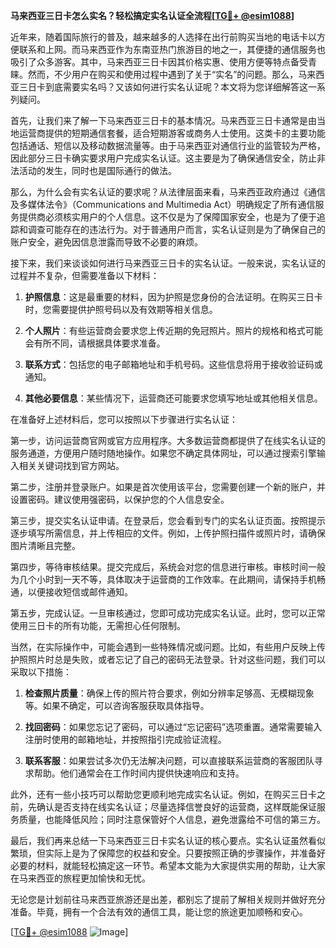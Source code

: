 **马来西亚三日卡怎么实名？轻松搞定实名认证全流程[[TG💪+ @esim1088](https://t.me/s/esim1088)]**

近年来，随着国际旅行的普及，越来越多的人选择在出行前购买当地的电话卡以方便联系和上网。而马来西亚作为东南亚热门旅游目的地之一，其便捷的通信服务也吸引了众多游客。其中，马来西亚三日卡因其价格实惠、使用方便等特点备受青睐。然而，不少用户在购买和使用过程中遇到了关于“实名”的问题。那么，马来西亚三日卡到底需要实名吗？又该如何进行实名认证呢？本文将为您详细解答这一系列疑问。

首先，让我们来了解一下马来西亚三日卡的基本情况。马来西亚三日卡通常是由当地运营商提供的短期通信套餐，适合短期游客或商务人士使用。这类卡的主要功能包括通话、短信以及移动数据流量等。由于马来西亚对通信行业的监管较为严格，因此部分三日卡确实要求用户完成实名认证。这主要是为了确保通信安全，防止非法活动的发生，同时也是国际通行的做法。

那么，为什么会有实名认证的要求呢？从法律层面来看，马来西亚政府通过《通信及多媒体法令》（Communications and Multimedia Act）明确规定了所有通信服务提供商必须核实用户的个人信息。这不仅是为了保障国家安全，也是为了便于追踪和调查可能存在的违法行为。对于普通用户而言，实名认证则是为了确保自己的账户安全，避免因信息泄露而导致不必要的麻烦。

接下来，我们来谈谈如何进行马来西亚三日卡的实名认证。一般来说，实名认证的过程并不复杂，但需要准备以下材料：

1. **护照信息**：这是最重要的材料，因为护照是您身份的合法证明。在购买三日卡时，您需要提供护照号码以及有效期等相关信息。
   
2. **个人照片**：有些运营商会要求您上传近期的免冠照片。照片的规格和格式可能会有所不同，请根据具体要求准备。

3. **联系方式**：包括您的电子邮箱地址和手机号码。这些信息将用于接收验证码或通知。

4. **其他必要信息**：某些情况下，运营商还可能要求您填写地址或其他相关信息。

在准备好上述材料后，您可以按照以下步骤进行实名认证：

第一步，访问运营商官网或官方应用程序。大多数运营商都提供了在线实名认证的服务通道，方便用户随时随地操作。如果您不确定具体网址，可以通过搜索引擎输入相关关键词找到官方网站。

第二步，注册并登录账户。如果是首次使用该平台，您需要创建一个新的账户，并设置密码。建议使用强密码，以保护您的个人信息安全。

第三步，提交实名认证申请。在登录后，您会看到专门的实名认证页面。按照提示逐步填写所需信息，并上传相应的文件。例如，上传护照扫描件或照片时，请确保图片清晰且完整。

第四步，等待审核结果。提交完成后，系统会对您的信息进行审核。审核时间一般为几个小时到一天不等，具体取决于运营商的工作效率。在此期间，请保持手机畅通，以便接收短信或邮件通知。

第五步，完成认证。一旦审核通过，您即可成功完成实名认证。此时，您可以正常使用三日卡的所有功能，无需担心任何限制。

当然，在实际操作中，可能会遇到一些特殊情况或问题。比如，有些用户反映上传护照照片时总是失败，或者忘记了自己的密码无法登录。针对这些问题，我们可以采取以下措施：

1. **检查照片质量**：确保上传的照片符合要求，例如分辨率足够高、无模糊现象等。如果不确定，可以咨询客服获取具体指导。

2. **找回密码**：如果您忘记了密码，可以通过“忘记密码”选项重置。通常需要输入注册时使用的邮箱地址，并按照指引完成验证流程。

3. **联系客服**：如果尝试多次仍无法解决问题，可以直接联系运营商的客服团队寻求帮助。他们通常会在工作时间内提供快速响应和支持。

此外，还有一些小技巧可以帮助您更顺利地完成实名认证。例如，在购买三日卡之前，先确认是否支持在线实名认证；尽量选择信誉良好的运营商，这样既能保证服务质量，也能降低风险；同时注意保管好个人信息，避免泄露给不可信的第三方。

最后，我们再来总结一下马来西亚三日卡实名认证的核心要点。实名认证虽然看似繁琐，但实际上是为了保障您的权益和安全。只要按照正确的步骤操作，并准备好必要的材料，就能轻松搞定这一环节。希望本文能为大家提供实用的帮助，让大家在马来西亚的旅程更加愉快和无忧。

无论您是计划前往马来西亚旅游还是出差，都别忘了提前了解相关规则并做好充分准备。毕竟，拥有一个合法有效的通信工具，能让您的旅途更加顺畅和安心。

[[TG💪+ @esim1088](https://t.me/s/esim1088) ![Image](https://i.postimg.cc/4NQfJmqS/Snipaste-2025-05-13-00-14-12.png)]